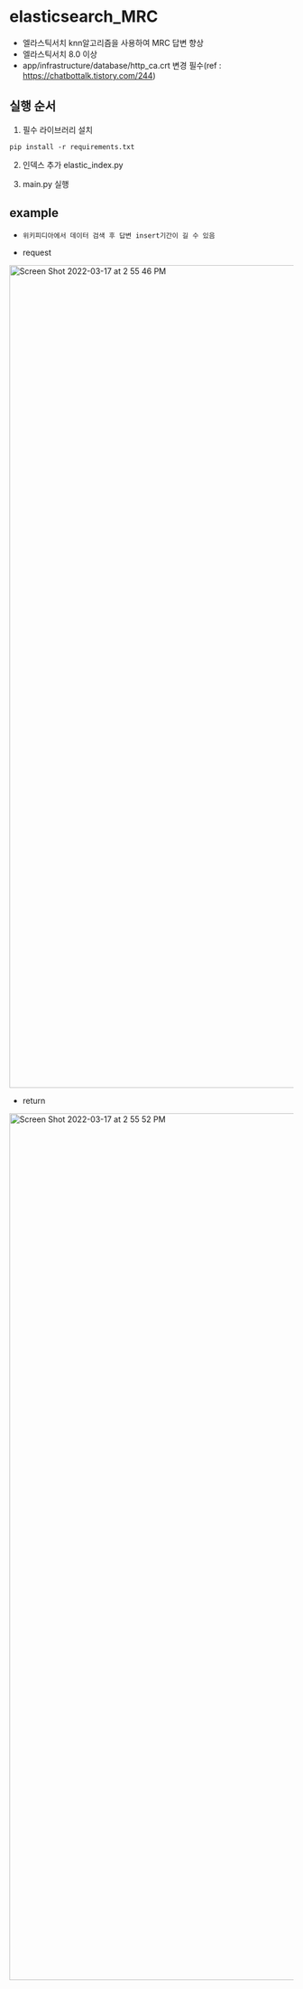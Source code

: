 # elasticsearch_MRC

- 엘라스틱서치 knn알고리즘을 사용하여 MRC 답변 향상
- 엘라스틱서치 8.0 이상
- app/infrastructure/database/http_ca.crt 변경 필수(ref : https://chatbottalk.tistory.com/244)

## 실행 순서

1. 필수 라이브러리 설치

```
pip install -r requirements.txt
```

2. 인덱스 추가
elastic_index.py


3. main.py 실행

## example

- `위키피디아에서 데이터 검색 후 답변 insert기간이 길 수 있음`

- request

<img width="1456" alt="Screen Shot 2022-03-17 at 2 55 46 PM" src="https://user-images.githubusercontent.com/40015958/158746631-a07b9655-0de6-4127-bb3f-6669087abe2d.png">


- return

<img width="1534" alt="Screen Shot 2022-03-17 at 2 55 52 PM" src="https://user-images.githubusercontent.com/40015958/158746646-e8aef997-99a7-4c5a-aec3-07e7fcbd28dc.png">

